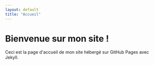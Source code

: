 ```yaml
---
layout: default
title: "Accueil"
---
```

# Bienvenue sur mon site !
Ceci est la page d'accueil de mon site hébergé sur GitHub Pages avec Jekyll.

